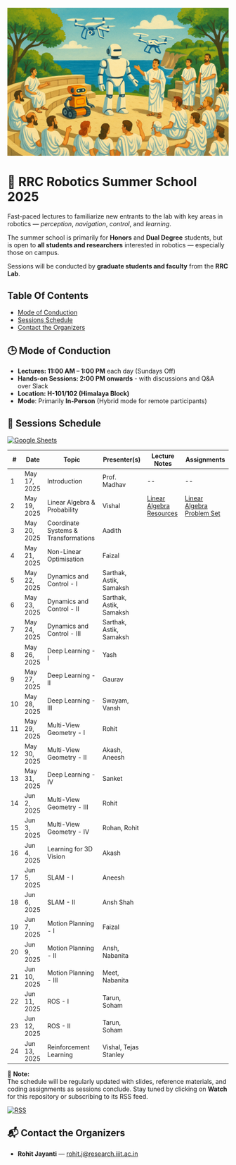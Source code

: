 <p align="center">
  <img src="assets/rrc-ss-25-banner.png" alt="RRC Summer School 2025 Banner" width="600"/>
</p>

# 🦾 RRC Robotics Summer School 2025

Fast-paced lectures to familiarize new entrants to the lab with key areas in robotics — _perception_, _navigation_, _control_, and _learning_.

The summer school is primarily for **Honors** and **Dual Degree** students, but is open to **all students and researchers** interested in robotics — especially those on campus.

Sessions will be conducted by **graduate students and faculty** from the **RRC Lab**.


## Table Of Contents
* [Mode of Conduction](#🕒-mode-of-conduction)
* [Sessions Schedule](#📅-sessions-schedule)
* [Contact the Organizers](#📬-contact-the-organizers)

## 🕒 Mode of Conduction
- **Lectures: 11:00 AM – 1:00 PM** each day (Sundays Off) 
- **Hands-on Sessions: 2:00 PM onwards** - with discussions and Q&A over Slack
- **Location: H-101/102 (Himalaya Block)** 
- **Mode**: Primarily **In-Person** (Hybrid mode for remote participants)


## 📅 Sessions Schedule
[![Google Sheets](https://img.shields.io/badge/View%20Detailed%20Schedule-Google%20Sheets-34A853?logo=google-sheets&logoColor=white&style=flat-square)](https://docs.google.com/spreadsheets/d/1qjU-zWitD6S8JJlbWS90PVDoHJdfmojjqB4BuxkT4w8/edit?usp=sharing)

| #  | Date         | Topic                             | Presenter(s)                       | Lecture Notes | Assignments |
|----|--------------|-----------------------------------|------------------------------------|---------------|-------------|
| 1  | May 17, 2025 | Introduction                      | Prof. Madhav                       | --            | --         |
| 2  | May 19, 2025 | Linear Algebra & Probability | Vishal |[Linear Algebra Resources](lectures/02-linear-algebra-probability/README.md) | [Linear Algebra Problem Set](lectures/02-linear-algebra-probability/lec-02-linear-algebra-problems.pdf) |           |            |           |
| 3  | May 20, 2025 | Coordinate Systems & Transformations | Aadith                          |               |             |
| 4  | May 21, 2025 | Non-Linear Optimisation           | Faizal                             |               |             |
| 5  | May 22, 2025 | Dynamics and Control - I          | Sarthak, Astik, Samaksh            |               |             |
| 6  | May 23, 2025 | Dynamics and Control - II         | Sarthak, Astik, Samaksh            |               |             |
| 7  | May 24, 2025 | Dynamics and Control - III        | Sarthak, Astik, Samaksh            |               |             |
| 8  | May 26, 2025 | Deep Learning - I                 | Yash                               |               |             |
| 9  | May 27, 2025 | Deep Learning - II                | Gaurav                             |               |             |
| 10 | May 28, 2025 | Deep Learning - III               | Swayam, Vansh                      |               |             |
| 11 | May 29, 2025 | Multi-View Geometry - I           | Rohit                              |               |             |
| 12 | May 30, 2025 | Multi-View Geometry - II          | Akash, Aneesh                      |               |             |
| 13 | May 31, 2025 | Deep Learning - IV                | Sanket                             |               |             |
| 14 | Jun 2, 2025  | Multi-View Geometry - III         | Rohit                              |               |             |
| 15 | Jun 3, 2025  | Multi-View Geometry - IV          | Rohan, Rohit                       |               |             |
| 16 | Jun 4, 2025  | Learning for 3D Vision            | Akash                              |               |             |
| 17 | Jun 5, 2025  | SLAM - I                          | Aneesh                             |               |             |
| 18 | Jun 6, 2025  | SLAM - II                         | Ansh Shah                          |               |             |
| 19 | Jun 7, 2025  | Motion Planning - I               | Faizal                             |               |             |
| 20 | Jun 9, 2025  | Motion Planning - II              | Ansh, Nabanita                     |               |             |
| 21 | Jun 10, 2025 | Motion Planning - III             | Meet, Nabanita                     |               |             |
| 22 | Jun 11, 2025 | ROS - I                           | Tarun, Soham                       |               |             |
| 23 | Jun 12, 2025 | ROS - II                          | Tarun, Soham                       |               |             |
| 24 | Jun 13, 2025 | Reinforcement Learning            | Vishal, Tejas Stanley              |               |             |

📌 **Note:**  
The schedule will be regularly updated with slides, reference materials, and coding assignments as sessions conclude. Stay tuned by clicking on **Watch** for this repository or subscribing to its RSS feed.

[![RSS](https://img.shields.io/badge/RSS-feed-orange?logo=rss&style=flat-square)](https://github.com/RoboticsIIITH/summer-school-2025/commits/main.atom)


## 📬 Contact the Organizers
- **Rohit Jayanti** — [rohit.j@research.iiit.ac.in](mailto:rohit.j@research.iiit.ac.in)